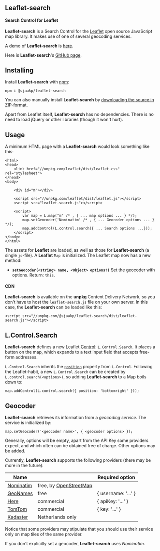 Leaflet-search
--------------
#### Search Control for Leaflet ####

**Leaflet-search** is a Search Control for the [Leaflet](https://leafletjs.com/)
open source JavaScript map library. It makes use of one of several geocoding services.

A demo of **Leaflet-search** is [here](https://sjaakpriester.nl/software/leaflet-search).

Here is **Leaflet-search**'s  [GitHub page](https://github.com/sjaakp/leaflet-search).

## Installing ##

Install **Leaflet-search** with [npm](https://www.npmjs.com/):

	npm i @sjaakp/leaflet-search

You can also manually install **Leaflet-search** by 
[downloading the source in ZIP-format](https://github.com/sjaakp/leaflet-search/archive/master.zip).

Apart from Leaflet itself, **Leaflet-search** has no dependencies. 
There is no need to load jQuery or other libraries (though it won't hurt).

## Usage ##

A minimum HTML page with a **Leaflet-search** would look something like this:

	<html>
	<head>
        <link href="//unpkg.com/leaflet/dist/leaflet.css" rel="stylesheet">
	</head>
	<body>

		<div id="m"></div>

		<script src="//unpkg.com/leaflet/dist/leaflet.js"></script>
		<script src="leaflet-search.js"></script>

		<script>
			var map = L.map("m" /* , { ... map options ... } */);
			map.setGeocoder('Nominatim' /* , { ... Geocoder options ... } */);
			map.addControl(L.control.search({ ... Search options ...}));
		</script>
	</body>
	</html>
	
The assets for **Leaflet** are loaded, as well as those for **Leaflet-search** (a single
`js`-file). A **Leaflet** `Map` is initialized. The Leaflet map now has a new method:

- **`setGeocoder(<string> name, <Object> options?)`** Set the geocoder with options. Return: `this`.

#### CDN ####

**Leaflet-search** is available on the **unpkg** Content Delivery Network, so you
don't have to host the `leaflet-search.js` file on your own server. In this case,
the **Leaflet-search** can be loaded like this:

	<script src="//unpkg.com/@sjaakp/leaflet-search/dist/leaflet-search.js"></script>

## L.Control.Search ##

**Leaflet-search** defines a new Leaflet [Control](https://leafletjs.com/reference-1.6.0.html#control): 
`L.Control.Search`. It places a button on the map, which expands to a text input field that
accepts free-form addresses.

`L.Control.Search` inherits the [`position`](https://leafletjs.com/reference-1.6.0.html#control-position)
property from `L.Control`. Following the Leaflet-habit, a new `L.Control.Search` can be created
by `L.control.search(<options>)`, so adding **Leaflet-search** to a Map boils down to:

    map.addControl(L.control.search({ position: 'bottomright' }));
    
## Geocoder ##

**Leaflet-search** retrieves its information from a *geocoding service*. The service is 
initialized by:

    map.setGeocoder('<geocoder name>', { <geocoder options> });
    
Generally, options will be empty, apart from the API Key some providers expect, and which
often can be obtained free of charge. Other options may be added.

Currently, **Leaflet-search** 
supports the following providers (there may be more in the future):

|Name|  |Required option|
|----|---|------------|
|[Nominatim](https://nominatim.org)|free, by [OpenStreetMap](https://www.openstreetmap.org/about)| |
|[GeoNames](https://geonames.org)|free|{ username: '...' } |
|[Here](https://developer.here.com/documentation/authentication/dev_guide/index.html)|commercial|{ apiKey: '...' } |
|[TomTom](https://developer.tomtom.com/search-api/search-api-documentation/)|commercial|{ key: '...' } |
|[Kadaster](https://github.com/PDOK/locatieserver/wiki/API-Locatieserver)|Netherlands only| |

Notice that some providers may stipulate that you should use their service only on map
tiles of the same provider.

If you don't explicitly set a geocoder, **Leaflet-search** uses *Nominatim*.
